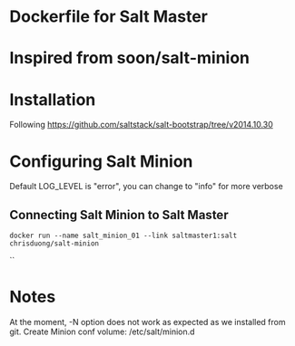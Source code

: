 # Dockerfile for Salt Master
# Inspired from soon/salt-minion

# Installation
Following https://github.com/saltstack/salt-bootstrap/tree/v2014.10.30

# Configuring Salt Minion
Default LOG_LEVEL is "error", you can change to "info" for more verbose

## Connecting Salt Minion to Salt Master
``
docker run --name salt_minion_01 --link saltmaster1:salt chrisduong/salt-minion
``

``
# Notes
At the moment, -N option does not work as expected as we installed from git.
Create Minion conf volume: /etc/salt/minion.d




